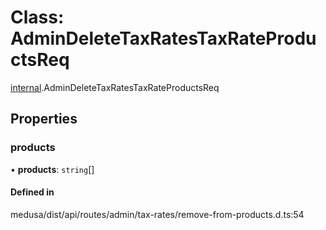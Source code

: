 # Class: AdminDeleteTaxRatesTaxRateProductsReq

[internal](../modules/internal-25.md).AdminDeleteTaxRatesTaxRateProductsReq

## Properties

### products

• **products**: `string`[]

#### Defined in

medusa/dist/api/routes/admin/tax-rates/remove-from-products.d.ts:54
